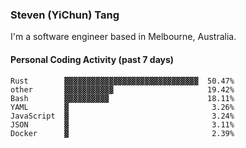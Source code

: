 ### Steven (YiChun) Tang

I'm a software engineer based in Melbourne, Australia.

#### Personal Coding Activity (past 7 days)
```
Rust        ▓▓▓▓▓▓▓▓▓▓▓▓▓▓▓▓▓▓▓▓▓▓▓▓▓▓▓▓▓▓  50.47%
other       ▓▓▓▓▓▓▓▓▓▓▓                     19.42%
Bash        ▓▓▓▓▓▓▓▓▓▓                      18.11%
YAML        ▓                                3.26%
JavaScript  ▓                                3.24%
JSON        ▓                                3.11%
Docker      ▓                                2.39%
```
